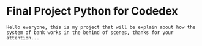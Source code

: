 # Final Project Python for Codedex
```text
Hello everyone, this is my project that will be explain about how the system of bank works in the behind of scenes, thanks for your attention...
```

